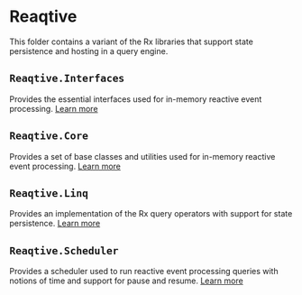 # Reaqtive

This folder contains a variant of the Rx libraries that support state persistence and hosting in a query engine.

## `Reaqtive.Interfaces`

Provides the essential interfaces used for in-memory reactive event processing. [Learn more](Reaqtive.Interfaces)

## `Reaqtive.Core`

Provides a set of base classes and utilities used for in-memory reactive event processing. [Learn more](Reaqtive.Core)

## `Reaqtive.Linq`

Provides an implementation of the Rx query operators with support for state persistence. [Learn more](Reaqtive.Linq)

## `Reaqtive.Scheduler`

Provides a scheduler used to run reactive event processing queries with notions of time and support for pause and resume. [Learn more](Reaqtive.Scheduler)

